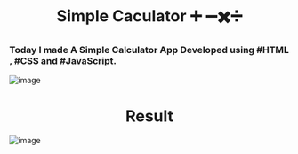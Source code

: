 <h1 align="center">Simple Caculator ➕ ➖✖️➗</h1>


### Today I made A Simple Calculator App Developed using #HTML , #CSS and #JavaScript.

![image](https://github.com/Piyushhh11/Internpe_Task1_SimpleCalculator/assets/113534923/6795f564-3756-4398-a61d-71530f1dbf4b)


<h1 align="center">Result</h1>

![image](https://github.com/Piyushhh11/Internpe_Task1_SimpleCalculator/assets/113534923/3974f4eb-5907-48a0-aadc-a4df09a596f5)



